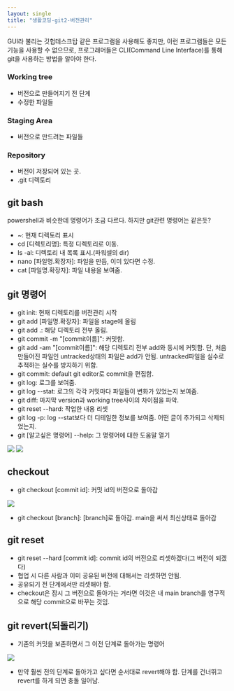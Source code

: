 ```yaml
---
layout: single
title: "생활코딩-git2-버전관리"
---
```


GUI라 불리는 깃헙데스크탑 같은 프로그램을 사용해도 좋지만, 이런 프로그램들은 모든 기능을 사용할 수 없으므로, 프로그래머들은 CLI(Command Line Interface)를 통해 git을 사용하는 방법을 알아야 한다.

### Working tree

- 버전으로 만들어지기 전 단계
- 수정한 파일들

### Staging Area

- 버전으로 만드려는 파일들

### Repository

- 버전이 저장되어 있는 곳.
- .git 디렉토리

## git bash

powershell과 비슷한데 명령어가 조금 다르다. 하지만 git관련 명령어는 같은듯?

- ~: 현재 디렉토리 표시
- cd [디렉토리명]: 특정 디렉토리로 이동.
- ls -al: 디렉토리 내 목록 표시.(파워셀의 dir)
- nano [파일명.확장자]: 파일을 만듬, 이미 있다면 수정.
- cat [파일명.확장자]: 파일 내용을 보여줌.

## git 명령어

- git init: 현재 디렉토리를 버전관리 시작
- git add [파일명.확장자]: 파일을 stage에 올림
- git add .: 해당 디렉토리 전부 올림.
- git commit -m "[commit이름]": 커밋함.
- git add -am "[commit이름]": 해당 디렉토리 전부 add와 동시에 커밋함. 단, 처음 만들어진 파일인 untracked상태의 파일은 add가 안됨. untracked파일을 실수로 추적하는 실수를 방지하기 위함.
- git commit: default git editor로 commit을 편집함.
- git log: 로그를 보여줌.
- git log --stat: 로그의 각각 커밋마다 파일들이 변화가 있었는지 보여줌.
- git diff: 마지막 version과 working tree사이의 차이점을 파악.
- git reset --hard: 작업한 내용 리셋
- git log -p: log --stat보다 더 디테일한 정보를 보여줌. 어떤 글이 추가되고 삭제되었는지.
- git [알고싶은 명령어] --help: 그 명령어에 대한 도움말 열기

<img src="..\assets\images\Untitled-2022-04-24-1745.svg">
<img src="..\assets\images\Untitled-2022-04-24-1820.svg">

## checkout

- git checkout [commit id]: 커밋 id의 버전으로 돌아감

<img src="..\assets\images\Untitled-2022-04-24-1929.svg">

- git checkout [branch]: [branch]로 돌아감. main을 써서 최신상태로 돌아감

## git reset

- git reset --hard [commit id]: commit id의 버전으로 리셋하겠다(그 버전이 되겠다)
- 협업 시 다른 사람과 이미 공유된 버전에 대해서는 리셋하면 안됨.
- 공유되기 전 단계에서만 리셋해야 함.
- checkout은 잠시 그 버전으로 돌아가는 거라면 이것은 내 main branch를 영구적으로 해당 commit으로 바꾸는 것임.

## git revert(되돌리기)

 - 기존의 커밋을 보존하면서 그 이전 단계로 돌아가는 명령어

<img src="..\assets\images\Untitled-2022-04-24-2030.svg">

- 만약 훨씬 전의 단계로 돌아가고 싶다면 순서대로 revert해야 함. 단계를 건너뛰고 revert를 하게 되면 충돌 일어남.